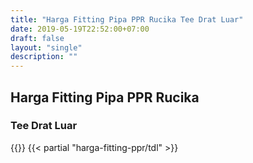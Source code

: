 ```yaml
---
title: "Harga Fitting Pipa PPR Rucika Tee Drat Luar"
date: 2019-05-19T22:52:00+07:00
draft: false
layout: "single"
description: ""
---
```


## Harga Fitting Pipa PPR Rucika
### Tee Drat Luar
{{<kontak-button>}}
{{< partial "harga-fitting-ppr/tdl" >}}
